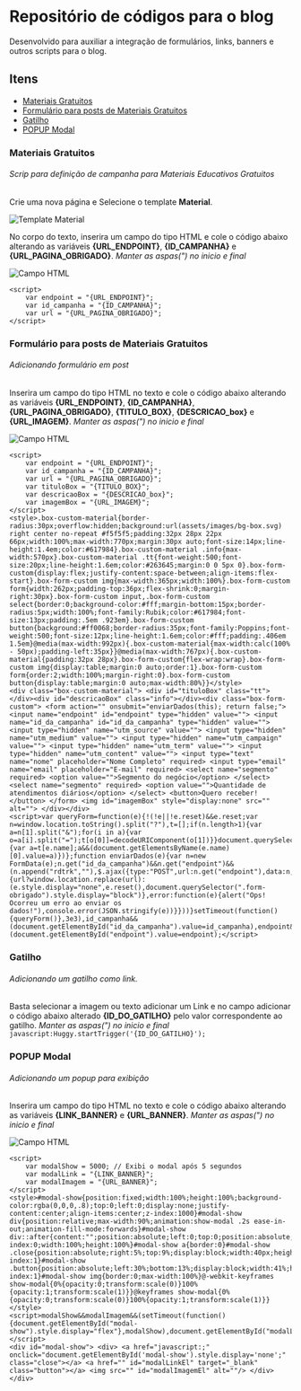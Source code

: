 # Repositório de códigos para o blog
Desenvolvido para auxiliar a integração de formulários, links, banners e outros scripts para o blog.

## Itens

- [Materiais Gratuitos](#materiais-gratuitos)
- [Formulário para posts de Materiais Gratuitos](#formulário-para-posts-de-materiais-gratuitos)
- [Gatilho](#gatilho)
- [POPUP Modal](#popup-modal)

### Materiais Gratuitos
###### Scrip para definição de campanha para Materiais Educativos Gratuitos
Crie uma nova página e Selecione o template **Material**.

![Template Material](https://blog.huggy.io/assets/images/template-material.png)

No corpo do texto, inserira um campo do tipo HTML e cole o código abaixo alterando as variáveis **{URL_ENDPOINT}**, **{ID_CAMPANHA}** e  **{URL_PAGINA_OBRIGADO}**. _Manter as aspas(") no inicio e final_

![Campo HTML](https://blog.huggy.io/assets/images/campo-html.png)

```
<script>
    var endpoint = "{URL_ENDPOINT}";
    var id_campanha = "{ID_CAMPANHA}";
    var url = "{URL_PAGINA_OBRIGADO}";
</script>
```


### Formulário para posts de Materiais Gratuitos
###### Adicionando formulário em post
Inserira um campo do tipo HTML no texto e cole o código abaixo alterando as variáveis **{URL_ENDPOINT}**, **{ID_CAMPANHA}**, **{URL_PAGINA_OBRIGADO}**, **{TITULO_BOX}**, **{DESCRICAO_box}** e  **{URL_IMAGEM}**. _Manter as aspas(") no inicio e final_

![Campo HTML](https://blog.huggy.io/assets/images/campo-html.png)

```
<script>
    var endpoint = "{URL_ENDPOINT}";
    var id_campanha = "{ID_CAMPANHA}";
    var url = "{URL_PAGINA_OBRIGADO}";
    var tituloBox = "{TITULO_BOX}";
    var descricaoBox = "{DESCRICAO_box}";
    var imagemBox = "{URL_IMAGEM}";
</script>
<style>.box-custom-material{border-radius:30px;overflow:hidden;background:url(assets/images/bg-box.svg) right center no-repeat #f5f5f5;padding:32px 28px 22px 66px;width:100%;max-width:770px;margin:30px auto;font-size:14px;line-height:1.4em;color:#617984}.box-custom-material .info{max-width:570px}.box-custom-material .tt{font-weight:500;font-size:20px;line-height:1.6em;color:#263645;margin:0 0 5px 0}.box-form-custom{display:flex;justify-content:space-between;align-items:flex-start}.box-form-custom img{max-width:365px;width:100%}.box-form-custom form{width:262px;padding-top:36px;flex-shrink:0;margin-right:30px}.box-form-custom input,.box-form-custom select{border:0;background-color:#fff;margin-bottom:15px;border-radius:5px;width:100%;font-family:Rubik;color:#617984;font-size:13px;padding:.5em .923em}.box-form-custom button{background:#ff0068;border-radius:35px;font-family:Poppins;font-weight:500;font-size:12px;line-height:1.6em;color:#fff;padding:.406em 1.5em}@media(max-width:992px){.box-custom-material{max-width:calc(100% - 50px);padding-left:35px}}@media(max-width:767px){.box-custom-material{padding:32px 28px}.box-form-custom{flex-wrap:wrap}.box-form-custom img{display:table;margin:0 auto;order:1}.box-form-custom form{order:2;width:100%;margin-right:0}.box-form-custom button{display:table;margin:0 auto;max-width:80%}}</style>
<div class="box-custom-material"> <div id="tituloBox" class="tt"></div><div id="descricaoBox" class="info"></div><div class="box-form-custom"> <form action="" onsubmit="enviarDados(this); return false;"> <input name="endpoint" id="endpoint" type="hidden" value=""> <input name="id_da_campanha" id="id_da_campanha" type="hidden" value=""> <input type="hidden" name="utm_source" value=""> <input type="hidden" name="utm_medium" value=""> <input type="hidden" name="utm_campaign" value=""> <input type="hidden" name="utm_term" value=""> <input type="hidden" name="utm_content" value=""> <input type="text" name="nome" placeholder="Nome Completo" required> <input type="email" name="email" placeholder="E-mail" required> <select name="segmento" required> <option value="">Segmento do negócio</option> </select> <select name="segmento" required> <option value="">Quantidade de atendimentos diários</option> </select> <button>Quero receber!</button> </form> <img id="imagemBox" style="display:none" src="" alt=""> </div></div>
<script>var queryForm=function(e){!(!e||!e.reset)&&e.reset;var n=window.location.toString().split("?"),t=[];if(n.length>1){var a=n[1].split("&");for(i in a){var o=a[i].split("=");t[o[0]]=decodeURIComponent(o[1])}}document.querySelectorAll("input[type=hidden]").forEach((e,n)=>{var a=t[e.name];a&&(document.getElementsByName(e.name)[0].value=a)})};function enviarDados(e){var n=new FormData(e);n.get("id_da_campanha")&&n.get("endpoint")&&(n.append("rdtrk",""),$.ajax({type:"POST",url:n.get("endpoint"),data:n,contentType:!1,cache:!1,processData:!1,dataType:"json",success:function(n){url?window.location.replace(url):(e.style.display="none",e.reset(),document.querySelector(".form-obrigado").style.display="block")},error:function(e){alert("Ops! Ocorreu um erro ao enviar os dados!"),console.error(JSON.stringify(e))}}))}setTimeout(function(){queryForm()},3e3),id_campanha&&(document.getElementById("id_da_campanha").value=id_campanha),endpoint&&(document.getElementById("endpoint").value=endpoint);</script>
```

### Gatilho
###### Adicionando um gatilho como link.

Basta selecionar a imagem ou texto adicionar um Link e no campo adicionar o código abaixo alterado **{ID_DO_GATILHO}** pelo valor correspondente ao gatilho. _Manter as aspas(") no inicio e final_
```javascript:Huggy.startTrigger('{ID_DO_GATILHO}');```

### POPUP Modal
###### Adicionando um popup para exibição
Inserira um campo do tipo HTML no texto e cole o código abaixo alterando as variáveis **{LINK_BANNER}** e **{URL_BANNER}**. _Manter as aspas(") no inicio e final_

![Campo HTML](https://blog.huggy.io/assets/images/campo-html.png)

```
<script>
    var modalShow = 5000; // Exibi o modal após 5 segundos
    var modalLink = "{LINK_BANNER}";
    var modalImagem = "{URL_BANNER}";
</script>
<style>#modal-show{position:fixed;width:100%;height:100%;background-color:rgba(0,0,0,.8);top:0;left:0;display:none;justify-content:center;align-items:center;z-index:1000}#modal-show div{position:relative;max-width:90%;animation:show-modal .2s ease-in-out;animation-fill-mode:forwards}#modal-show div::after{content:"";position:absolute;left:0;top:0;position:absolute;z-index:0;width:100%;height:100%}#modal-show a{border:0}#modal-show .close{position:absolute;right:5%;top:9%;display:block;width:40px;height:40px;border:0;z-index:1}#modal-show .button{position:absolute;left:30%;bottom:13%;display:block;width:41%;height:48px;border:0;z-index:1}#modal-show img{border:0;max-width:100%}@-webkit-keyframes show-modal{0%{opacity:0;transform:scale(0)}100%{opacity:1;transform:scale(1)}}@keyframes show-modal{0%{opacity:0;transform:scale(0)}100%{opacity:1;transform:scale(1)}}</style>
<script>modalShow&&modalImagem&&(setTimeout(function(){document.getElementById("modal-show").style.display="flex"},modalShow),document.getElementById("modalLinkEl").attributes("href",modalLink),document.getElementById("modalImagemEl").attributes("src",modalImagem));</script>
<div id="modal-show"> <div> <a href="javascript:;" onclick="document.getElementById('modal-show').style.display='none';" class="close"></a> <a href="" id="modalLinkEl" target="_blank" class="button"></a> <img src="" id="modalImagemEl" alt=""/> </div></div>
```